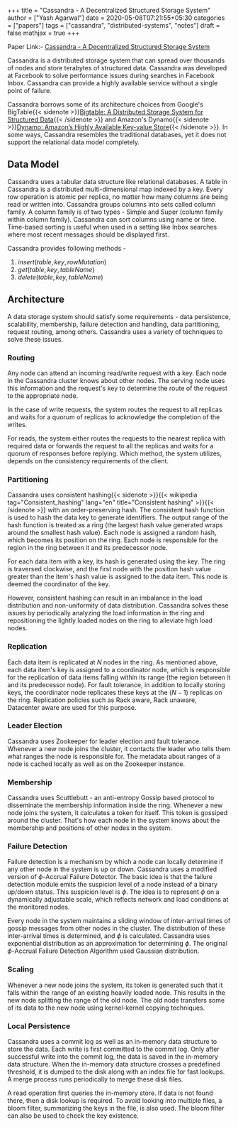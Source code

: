 +++
title = "Cassandra - A Decentralized Structured Storage System"
author = ["Yash Agarwal"]
date = 2020-05-08T07:21:55+05:30
categories = ["papers"]
tags = ["cassandra", "distributed-systems", "notes"]
draft = false
mathjax = true
+++

Paper Link:- [Cassandra - A Decentralized Structured Storage System](http://www.cs.cornell.edu/Projects/ladis2009/papers/Lakshman-ladis2009.PDF)

Cassandra is a distributed storage system that can spread over thousands of nodes and store terabytes of structured data. Cassandra was developed at Facebook to solve performance issues during searches in Facebook Inbox. Cassandra can provide a highly available service without a single point of failure.

Cassandra borrows some of its architecture choices from Google's BigTable{{< sidenote >}}<a href="https://static.googleusercontent.com/media/research.google.com/en//archive/bigtable-osdi06.pdf" title="Bigtable">Bigtable: A Distributed Storage System for Structured Data</a>{{< /sidenote >}} and Amazon's Dynamo{{< sidenote >}}<a href="https://www.allthingsdistributed.com/files/amazon-dynamo-sosp2007.pdf" title="Dynamo: Amazon’s Highly Available Key-value Store">Dynamo: Amazon’s Highly Available Key-value Store</a>{{< /sidenote >}}. In some ways, Cassandra resembles the traditional databases, yet it does not support the relational data model completely.

## Data Model
Cassandra uses a tabular data structure like relational databases. A table in Cassandra is a distributed multi-dimensional map indexed by a key. Every row operation is atomic per replica, no matter how many columns are being read or written into. Cassandra groups columns into sets called column family. A column family is of two types - Simple and Super (column family within column family). Cassandra can sort columns using name or time. Time-based sorting is useful when used in a setting like Inbox searches where most recent messages should be displayed first.

Cassandra provides following methods - 

1. $insert(table, key, rowMutation)$
2. $get(table, key, tableName)$
3. $delete(table, key, tableName)$

## Architecture
A data storage system should satisfy some requirements - data persistence, scalability, membership, failure detection and handling, data partitioning, request routing, among others. Cassandra uses a variety of techniques to solve these issues.

### Routing
Any node can attend an incoming read/write request with a key. Each node in the Cassandra cluster knows about other nodes. The serving node uses this information and the request's key to determine the route of the request to the appropriate node.

In the case of write requests, the system routes the request to all replicas and waits for a quorum of replicas to acknowledge the completion of the writes.

For reads, the system either routes the requests to the nearest replica with required data or forwards the request to all the replicas and waits for a quorum of responses before replying. Which method, the system utilizes, depends on the consistency requirements of the client.

### Partitioning
Cassandra uses consistent hashing{{< sidenote >}}{{< wikipedia tag="Consistent_hashing" lang="en" title="Consistent hashing" >}}{{< /sidenote >}} with an order-preserving hash. The consistent hash function is used to hash the data key to generate identifiers. The output range of the hash function is treated as a ring (the largest hash value generated wraps around the smallest hash value). Each node is assigned a random hash, which becomes its position on the ring. Each node is responsible for the region in the ring between it and its predecessor node.

 For each data item with a key, its hash is generated using the key. The ring is traversed clockwise, and the first node with the position hash value greater than the item's hash value is assigned to the data item. This node is deemed the coordinator of the key.
 
 However, consistent hashing can result in an imbalance in the load distribution and non-uniformity of data distribution. Cassandra solves these issues by periodically analyzing the load information in the ring and repositioning the lightly loaded nodes on the ring to alleviate high load nodes.
 
### Replication
Each data item is replicated at $N$ nodes in the ring. As mentioned above, each data item's key is assigned to a coordinator node, which is responsible for the replication of data items falling within its range (the region between it and its predecessor node). For fault tolerance, in addition to locally storing keys, the coordinator node replicates these keys at the $(N-1)$ replicas on the ring. Replication policies such as Rack aware, Rack unaware, Datacenter aware are used for this purpose.

### Leader Election
Cassandra uses Zookeeper for leader election and fault tolerance. Whenever a new node joins the cluster, it contacts the leader who tells them what ranges the node is responsible for. The metadata about ranges of a node is cached locally as well as on the Zookeeper instance.

### Membership
Cassandra uses Scuttlebutt - an anti-entropy Gossip based protocol to disseminate the membership information inside the ring. Whenever a new node joins the system, it calculates a token for itself. This token is gossiped around the cluster. That's how each node in the system knows about the membership and positions of other nodes in the system.

### Failure Detection
Failure detection is a mechanism by which a node can locally determine if any other node in the system is up or down. Cassandra uses a modified version of $\phi\text{-Accrual Failure Detector}$. The basic idea is that the failure detection module emits the suspicion level of a node instead of a binary up/down status. This suspicion level is $\phi$. The idea is to represent $\phi$ on a dynamically adjustable scale, which reflects network and load conditions at the monitored nodes.

Every node in the system maintains a sliding window of inter-arrival times of gossip messages from other nodes in the cluster. The distribution of these inter-arrival times is determined, and $\phi$ is calculated. Cassandra uses exponential distribution as an approximation for determining $\phi$. The original $\phi\text{-Accrual Failure Detection Algorithm}$ used Gaussian distribution.

### Scaling
Whenever a new node joins the system, its token is generated such that it falls within the range of an existing heavily loaded node. This results in the new node splitting the range of the old node. The old node transfers some of its data to the new node using kernel-kernel copying techniques.

### Local Persistence
Cassandra uses a commit log as well as an in-memory data structure to store the data. Each write is first committed to the commit log. Only after successful write into the commit log, the data is saved in the in-memory data structure. When the in-memory data structure crosses a predefined threshold, it is dumped to the disk along with an index file for fast lookups. A merge process runs periodically to merge these disk files.

A read operation first queries the in-memory store. If data is not found there, then a disk lookup is required. To avoid looking into multiple files, a bloom filter, summarizing the keys in the file, is also used. The bloom filter can also be used to check the key existence.
